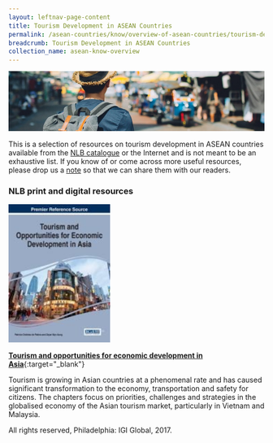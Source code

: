 ```yaml
---
layout: leftnav-page-content
title: Tourism Development in ASEAN Countries
permalink: /asean-countries/know/overview-of-asean-countries/tourism-development-in-asean/
breadcrumb: Tourism Development in ASEAN Countries
collection_name: asean-know-overview
---
```


<img src="/images/asean-countries/Tourism-in-ASEAN.jpg" alt="Tourism guide banner" style="width:800px;" />

 This is a selection of resources on tourism development in ASEAN countries available from the [NLB catalogue](http://catalogue.nlb.gov.sg/) or the Internet and is not meant to be an exhaustive list. If you know of or come across more useful resources, please drop us a [note](http://www.eyeonasia.sg/contact/) so that we can share them with our readers. 

### **NLB print and digital resources**

<img src="/images/book-covers/Tourism-and-opportunities-for-economic-development-in-Asia.jpg" style="width:200px;" />

[**Tourism and opportunities for economic development in Asia**](http://eservice.nlb.gov.sg/item_holding.aspx?bid=202899676){:target="_blank"}

Tourism is growing in Asian countries at a phenomenal rate and has caused significant transformation to the economy, transportation and safety for citizens. The chapters focus on priorities, challenges and strategies in the globalised economy of the Asian tourism market, particularly in Vietnam and Malaysia.

All rights reserved, Philadelphia: IGI Global, 2017.